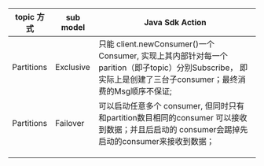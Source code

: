 | topic 方式 | sub model | Java Sdk Action                                              |
| ---------- | --------- | ------------------------------------------------------------ |
| Partitions | Exclusive | 只能 client.newConsumer()一个Consumer, 实现上其内部针对每一个parition（即子topic）分别Subscribe， 即实际上是创建了三台子consumer；最终消费的Msg顺序不保证; |
| Partitions | Failover  | 可以启动任意多个 consumer, 但同时只有和partition数目相同的consumer  可以接收到数据；并且后启动的 consumer会踢掉先启动的consumer来接收到数据； |
|            |           |                                                              |
|            |           |                                                              |
|            |           |                                                              |

